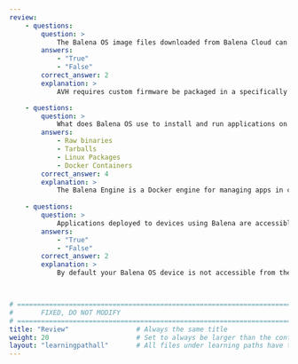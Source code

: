 ```yaml
---
review:
    - questions:
        question: >
            The Balena OS image files downloaded from Balena Cloud can be uploaded directly to AVH
        answers:
            - "True"
            - "False"
        correct_answer: 2                    
        explanation: >
            AVH requires custom firmware be packaged in a specifically defined format. You must use the supplied script to convert the Balena OS images you download into AVH custom firmware images.

    - questions:
        question: >
            What does Balena OS use to install and run applications on a device?
        answers:
            - Raw binaries
            - Tarballs
            - Linux Packages
            - Docker Containers
        correct_answer: 4                   
        explanation: >
            The Balena Engine is a Docker engine for managing apps in containers on your IoT Devices.
               
    - questions:
        question: >
            Applications deployed to devices using Balena are accessible on the public internet
        answers:
            - "True"
            - "False"
        correct_answer: 2          
        explanation: >
            By default your Balena OS device is not accessible from the public internet, you must ask Balena Cloud to make a publicly accessible URL in order to view apps on your device from your browser.



# ================================================================================
#       FIXED, DO NOT MODIFY
# ================================================================================
title: "Review"                 # Always the same title
weight: 20                      # Set to always be larger than the content in this path
layout: "learningpathall"       # All files under learning paths have this same wrapper
---
```

